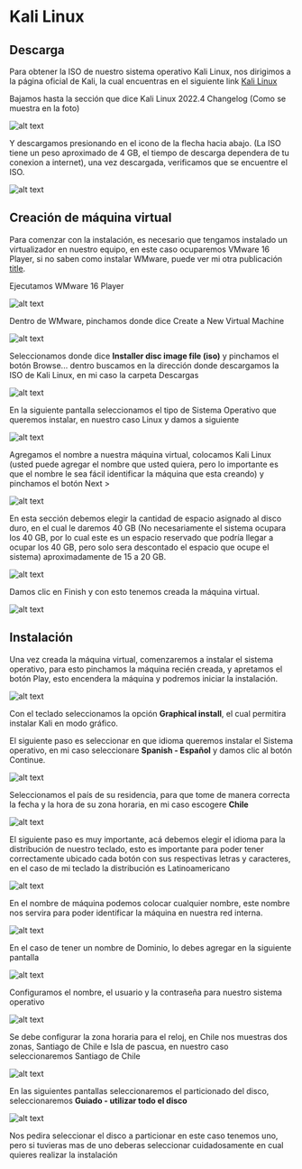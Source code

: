 # Kali Linux

## Descarga

Para obtener la ISO de nuestro sistema operativo Kali Linux, nos dirigimos a la página oficial de Kali, la cual encuentras en el siguiente link [Kali Linux](https://www.kali.org/get-kali/#kali-installer-images)

Bajamos hasta la sección que dice Kali Linux 2022.4 Changelog (Como se muestra en la foto)

![alt text](https://github.com/fpardot/Kali/blob/161407f4d4992be149e482badefbb8530a0b9f01/img/2.png)

Y descargamos presionando en el icono de la flecha hacia abajo. (La ISO tiene un peso aproximado de 4 GB, el tiempo de descarga dependera de tu conexion a internet), una vez descargada, verificamos que se encuentre el ISO.

![alt text](https://github.com/fpardot/Kali/blob/161407f4d4992be149e482badefbb8530a0b9f01/img/4.png)

## Creación de máquina virtual

Para comenzar con la instalación, es necesario que tengamos instalado un virtualizador en nuestro equipo, en este caso ocuparemos VMware 16 Player, si no saben como instalar WMware, puede ver mi otra publicación [title](https://www.github.com/fpardot/WMware16).

Ejecutamos WMware 16 Player

![alt text](https://github.com/fpardot/Kali/blob/161407f4d4992be149e482badefbb8530a0b9f01/img/5.png)

Dentro de WMware, pinchamos donde dice Create a New Virtual Machine

![alt text](https://github.com/fpardot/Kali/blob/161407f4d4992be149e482badefbb8530a0b9f01/img/6.png)

Seleccionamos donde dice **Installer disc image file (iso)** y pinchamos el botón Browse... dentro buscamos en la dirección donde descargamos la ISO de Kali Linux, en mi caso la carpeta Descargas

![alt text](https://github.com/fpardot/Kali/blob/161407f4d4992be149e482badefbb8530a0b9f01/img/8.png)

En la siguiente pantalla seleccionamos el tipo de Sistema Operativo que queremos instalar, en nuestro caso Linux y damos a siguiente

![alt text](https://github.com/fpardot/Kali/blob/161407f4d4992be149e482badefbb8530a0b9f01/img/9.png)

Agregamos el nombre a nuestra máquina virtual, colocamos Kali Linux (usted puede agregar el nombre que usted quiera, pero lo importante es que el nombre le sea fácil identificar la máquina que esta creando) y pinchamos el botón Next >

![alt text](https://github.com/fpardot/Kali/blob/161407f4d4992be149e482badefbb8530a0b9f01/img/10.png)

En esta sección debemos elegir la cantidad de espacio asignado al disco duro, en el cual le daremos 40 GB (No necesariamente el sistema ocupara los 40 GB, por lo cual este es un espacio reservado que podría llegar a ocupar los 40 GB, pero solo sera descontado el espacio que ocupe el sistema) aproximadamente de 15 a 20 GB.

![alt text](https://github.com/fpardot/Kali/blob/161407f4d4992be149e482badefbb8530a0b9f01/img/11.png)

Damos clic en Finish y con esto tenemos creada la máquina virtual.

![alt text](https://github.com/fpardot/Kali/blob/161407f4d4992be149e482badefbb8530a0b9f01/img/13.png)

## Instalación

Una vez creada la máquina virtual, comenzaremos a instalar el sistema operativo, para esto pinchamos la máquina recién creada, y apretamos el botón Play, esto encendera la máquina y podremos iniciar la instalación.

![alt text](https://github.com/fpardot/Kali/blob/161407f4d4992be149e482badefbb8530a0b9f01/img/14.png)

Con el teclado seleccionamos la opción **Graphical install**, el cual permitira instalar Kali en modo gráfico.

El siguiente paso es seleccionar en que idioma queremos instalar el Sistema operativo, en mi caso seleccionare **Spanish - Español** y damos clic al botón Continue.

![alt text](https://github.com/fpardot/Kali/blob/161407f4d4992be149e482badefbb8530a0b9f01/img/15.png)

Seleccionamos el país de su residencia, para que tome de manera correcta la fecha y la hora de su zona horaria, en mi caso escogere **Chile**

![alt text](https://github.com/fpardot/Kali/blob/161407f4d4992be149e482badefbb8530a0b9f01/img/16.png)

El siguiente paso es muy importante, acá debemos elegir el idioma para la distribución de nuestro teclado, esto es importante para poder tener correctamente ubicado cada botón con sus respectivas letras y caracteres, en el caso de mi teclado la distribución es Latinoamericano

![alt text](https://github.com/fpardot/Kali/blob/161407f4d4992be149e482badefbb8530a0b9f01/img/17.png)

En el nombre de máquina podemos colocar cualquier nombre, este nombre nos servira para poder identificar la máquina en nuestra red interna.

![alt text](https://github.com/fpardot/Kali/blob/161407f4d4992be149e482badefbb8530a0b9f01/img/19.png)

En el caso de tener un nombre de Dominio, lo debes agregar en la siguiente pantalla

![alt text](https://github.com/fpardot/Kali/blob/161407f4d4992be149e482badefbb8530a0b9f01/img/20.png)

Configuramos el nombre, el usuario y la contraseña para nuestro sistema operativo

![alt text](https://github.com/fpardot/Kali/blob/161407f4d4992be149e482badefbb8530a0b9f01/img/23.png)

Se debe configurar la zona horaria para el reloj, en Chile nos muestras dos zonas, Santiago de Chile e Isla de pascua, en nuestro caso seleccionaremos Santiago de Chile

![alt text](https://github.com/fpardot/Kali/blob/161407f4d4992be149e482badefbb8530a0b9f01/img/24.png)

En las siguientes pantallas seleccionaremos el particionado del disco, seleccionaremos **Guiado - utilizar todo el disco**

![alt text](https://github.com/fpardot/Kali/blob/161407f4d4992be149e482badefbb8530a0b9f01/img/25.png)

Nos pedira seleccionar el disco a particionar en este caso tenemos uno, pero si tuvieras mas de uno deberas seleccionar cuidadosamente en cual quieres realizar la instalación